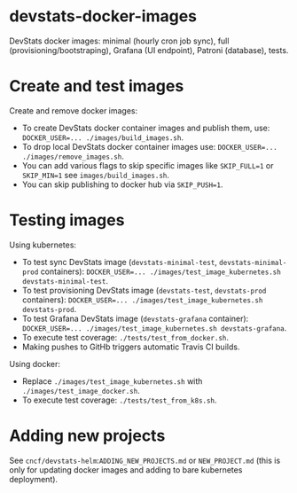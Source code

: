 # devstats-docker-images

DevStats docker images: minimal (hourly cron job sync), full (provisioning/bootstraping), Grafana (UI endpoint), Patroni (database), tests.


# Create and test images

Create and remove docker images:

- To create DevStats docker container images and publish them, use: `DOCKER_USER=... ./images/build_images.sh`.
- To drop local DevStats docker container images use: `DOCKER_USER=... ./images/remove_images.sh`.
- You can add various flags to skip specific images like `SKIP_FULL=1` or `SKIP_MIN=1` see `images/build_images.sh`.
- You can skip publishing to docker hub via `SKIP_PUSH=1`.


# Testing images

Using kubernetes:

- To test sync DevStats image (`devstats-minimal-test`, `devstats-minimal-prod` containers): `DOCKER_USER=... ./images/test_image_kubernetes.sh devstats-minimal-test`.
- To test provisioning DevStats image (`devstats-test`, `devstats-prod` containers): `DOCKER_USER=... ./images/test_image_kubernetes.sh devstats-prod`.
- To test Grafana DevStats image (`devstats-grafana` container): `DOCKER_USER=... ./images/test_image_kubernetes.sh devstats-grafana`.
- To execute test coverage: `./tests/test_from_docker.sh`.
- Making pushes to GitHb triggers automatic Travis CI builds.

Using docker:

- Replace `./images/test_image_kubernetes.sh` with `./images/test_image_docker.sh`.
- To execute test coverage: `./tests/test_from_k8s.sh`.


# Adding new projects

See `cncf/devstats-helm`:`ADDING_NEW_PROJECTS.md` or `NEW_PROJECT.md` (this is only for updating docker images and adding to bare kubernetes deployment).
